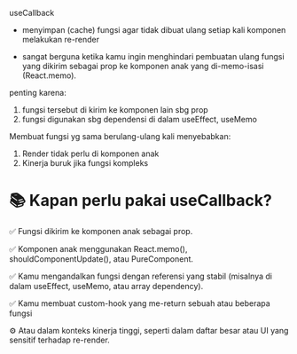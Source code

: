 useCallback

- menyimpan (cache) fungsi agar tidak dibuat ulang setiap kali komponen melakukan re-render

- sangat berguna ketika kamu ingin menghindari pembuatan ulang fungsi yang dikirim sebagai prop ke komponen anak yang di-memo-isasi (React.memo).

penting karena:

1. fungsi tersebut di kirim ke komponen lain sbg prop
2. fungsi digunakan sbg dependensi di dalam useEffect, useMemo

Membuat fungsi yg sama berulang-ulang kali menyebabkan:

1. Render tidak perlu di komponen anak
2. Kinerja buruk jika fungsi kompleks

# 📚 Kapan perlu pakai useCallback?

✅ Fungsi dikirim ke komponen anak sebagai prop.

✅ Komponen anak menggunakan React.memo(), shouldComponentUpdate(), atau PureComponent.

✅ Kamu mengandalkan fungsi dengan referensi yang stabil (misalnya di dalam useEffect, useMemo, atau array dependency).

✅ Kamu membuat custom-hook yang me-return sebuah atau beberapa fungsi

⚙️ Atau dalam konteks kinerja tinggi, seperti dalam daftar besar atau UI yang sensitif terhadap re-render.
